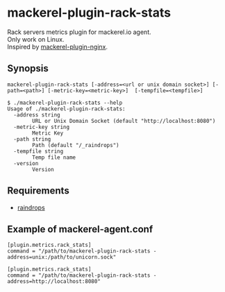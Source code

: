 # mackerel-plugin-rack-stats
Rack servers metrics plugin for mackerel.io agent.  
Only work on Linux.  
Inspired by [mackerel-plugin-nginx](https://github.com/mackerelio/mackerel-agent-plugins/tree/master/mackerel-plugin-nginx).

## Synopsis

```shell
mackerel-plugin-rack-stats [-address=<url or unix domain socket>] [-path=<path>] [-metric-key=<metric-key>]  [-tempfile=<tempfile>]
```

```shell
$ ./mackerel-plugin-rack-stats --help
Usage of ./mackerel-plugin-rack-stats:
  -address string
        URL or Unix Domain Socket (default "http://localhost:8080")
  -metric-key string
        Metric Key
  -path string
        Path (default "/_raindrops")
  -tempfile string
        Temp file name
  -version
        Version
```

## Requirements

- [raindrops](https://rubygems.org/gems/raindrops)

## Example of mackerel-agent.conf

```
[plugin.metrics.rack_stats]
command = "/path/to/mackerel-plugin-rack-stats -address=unix:/path/to/unicorn.sock"
```

```
[plugin.metrics.rack_stats]
command = "/path/to/mackerel-plugin-rack-stats -address=http://localhost:8080"
```
